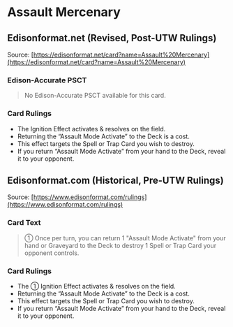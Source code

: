# Assault Mercenary

## Edisonformat.net (Revised, Post-UTW Rulings)

Source: [https://edisonformat.net/card?name=Assault%20Mercenary](https://edisonformat.net/card?name=Assault%20Mercenary)

### Edison-Accurate PSCT

> No Edison-Accurate PSCT available for this card.

### Card Rulings

*   The Ignition Effect activates & resolves on the field.
*   Returning the “Assault Mode Activate” to the Deck is a cost.
*   This effect targets the Spell or Trap Card you wish to destroy.
*   If you return “Assault Mode Activate” from your hand to the Deck, reveal it to your opponent.


## Edisonformat.com (Historical, Pre-UTW Rulings)

Source: [https://www.edisonformat.com/rulings](https://www.edisonformat.com/rulings)

### Card Text

> ① Once per turn, you can return 1 "Assault Mode Activate" from your hand or Graveyard to the Deck to destroy 1 Spell or Trap Card your opponent controls.

### Card Rulings

*   The ① Ignition Effect activates & resolves on the field.
*   Returning the “Assault Mode Activate” to the Deck is a cost.
*   This effect targets the Spell or Trap Card you wish to destroy.
*   If you return “Assault Mode Activate” from your hand to the Deck, reveal it to your opponent.


